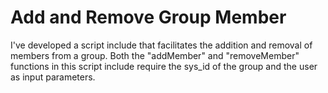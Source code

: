 # Add and Remove Group Member
I've developed a script include that facilitates the addition and removal of members from a group.
Both the "addMember" and "removeMember" functions in this script include require the sys_id of the group and the user as input parameters.
